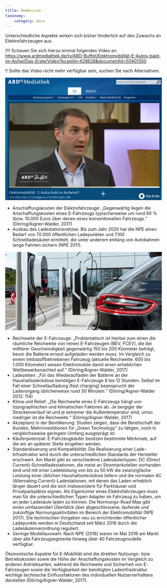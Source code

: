 ```yaml
---
title: Hemmnisse
taxonomy:
    category: docs
---
```


Unterschiedliche Aspekte wirken sich bisher hinderlich auf den Zuwachs an Elektrofahrzeugen aus.

!!!! Schauen Sie sich hierzu einmal folgendes Video an. <br> https://www.ardmediathek.de/tv/ARD-Buffet/Elektromobilität-E-Autos-bald-im-Aufwi/Das-Erste/Video?bcastId=428628&documentId=50401350 <br>

!! Sollte das Video nicht mehr verfügbar sein, suchen Sie nach Alternativen.

[![](ard_emob.png?classes=caption "Grundlegende Aspekte der Elektromobilität (Quelle: ARD-Mediathek)")](https://www.ardmediathek.de/tv/ARD-Buffet/Elektromobilität-E-Autos-bald-im-Aufwi/Das-Erste/Video?bcastId=428628&documentId=50401350)

- Anschaffungskosten der Elektrofahrzeuge: „Gegenwärtig liegen die Anschaffungskosten eines E-Fahrzeugs typischerweise um rund 60 % (bzw. 10.000 Euro) über denen eines konventionellen Fahrzeugs.“ (Döring/Aigner-Walder, 2017)
- Ausbau des Ladestationsnetzes: Bis zum Jahr 2020 hat die NPE einen Bedarf von 70.000 öffentlichen Ladepunkten und 7.100 Schnellladesäulen ermittelt, die unter anderem entlang von Autobahnen lange Fahrten sichern (NPE 2011).


![](ccs.png?classes=caption "Ladestationen (Quelle: [https://www.electrive.net/wp-content/uploads/2017/10/porsche-berlin-ladestation-high-power-charging-ccs-05.png](https://www.electrive.net/wp-content/uploads/2017/10/porsche-berlin-ladestation-high-power-charging-ccs-05.png)")

- Reichweite der E-Fahrzeuge: „Problematisch ist hierbei zum einen die räumliche Reichweite von reinen E-Fahrzeugen (BEV, FCEV), die bei mittlerer Geschwindigkeit gegenwärtig 150 bis 200 Kilometer beträgt, bevor die Batterie erneut aufgeladen werden muss. Im Vergleich zu einem treibstoffbetriebenen Fahrzeug (aktuelle Reichweite: 600 bis 1.000 Kilometer) weisen Elektromobile damit einen erheblichen Wettbewerbsnachteil auf.“ (Döring/Aigner-Walder, 2017)
- Ladezeiten: „Für das Wiederaufladen der Batterie an der Haushaltssteckdose benötigen E-Fahrzeuge 8 bis 12 Stunden. Selbst im Fall einer Schnellaufladung (fast charging) beansprucht der Ladevorgang üblicherweise rund 30 Minuten.“ (Döring/Aigner-Walder 2012: 114)
- Klima und Relief: „Die Reichweite eines E-Fahrzeugs hängt von topographischen und klimatischen Faktoren ab. Je bergiger der Streckenverlauf ist und je extremer die Außentemperatur sind, umso niedriger ist die Reichweite.“ (Döring/Aigner-Walder, 2017)
- Akzeptanz in der Bevölkerung: Studien zeigen, dass die Bereitschaft der Kunden, Mehrinvestitionen für „Green Technology“ zu tätigen, noch in vergleichsweise geringem Umfang ausgeprägt ist.
- Käuferpotenzial: E-Fahrzeugkäufer besitzen bestimmte Merkmale, auf die wir an späterer Stelle eingehen werden.
- Standardisierung und Kompatibilität: Die Realisierung einer Lade-Infrastruktur wird durch die unterschiedlichen Standards der Hersteller erschwert. Am Markt gibt es verschiedene Ladesäulentypen: DC (Direct Current)-Schnellladestationen, die meist an Stromtankstellen vorhanden sind und mit einer Ladeleistung von bis zu 50 kW die zwanzigfache Leistung einer üblichen Haushaltssteckdose liefern und die normalen AC (Alternating Current)-Ladestationen, mit denen das Laden erheblich länger dauert und die sich insbesondere für Parkhäuser und Privatparkplätze eignen. Als Eigentümer eines Elektrofahrzeuges muss man für die unterschiedlichen Typen Adapter im Fahrzeug zu haben, um an jeder Ladesäule laden zu können. Die Normungs-Road Map gibt einen umfassenden Überblick über abgeschlossene, laufende und zukünftige Normungsaktivitäten im Bereich der Elektromobilität (NPE 2017). Die technischen Vorgaben neu zu errichtender öffentlicher Ladepunkte werden in Deutschland seit März 2016 durch die Ladesäulenverordnung  reguliert.
- Geringe Modellauswahl: Nach NPE (2016) waren im Mai 2016 am Markt über alle Fahrzeugsegmente hinweg über 40 Fahrzeugmodelle verfügbar.

Ökonomische Aspekte für E-Mobilität sind die direkten Nutzungs- bzw. Betriebskosten sowie die Höhe der Anschaffungskosten im Vergleich zu anderen Antriebsarten, während die Reichweite und Sicherheit von E-Fahrzeugen sowie die Verfügbarkeit der benötigten Ladeinfrastruktur wichtige technische Einflussfaktoren des individuellen Nutzerverhaltens darstellen (Döring/Aigner-Walder, 2017).
